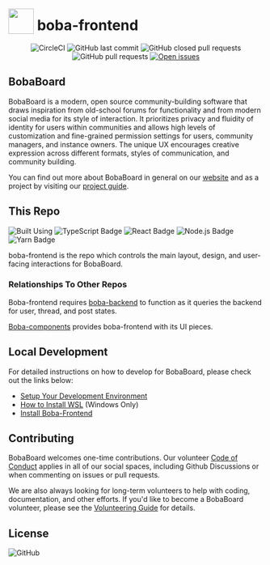 # <img src="https://i.imgur.com/8kcsRh6.png" width="50px" valign="bottom"/> boba-frontend

<center>

![CircleCI](https://img.shields.io/circleci/build/github/BobaBoard/boba-frontend?style=for-the-badge&logo=CircleCI)
![GitHub last commit](https://custom-icon-badges.demolab.com/github/last-commit/BobaBoard/boba-frontend?style=for-the-badge&color=c6a0f6&logo=git-commit)
![GitHub closed pull requests](https://custom-icon-badges.demolab.com/github/issues-pr-closed/BobaBoard/boba-frontend?style=for-the-badge&color=a6da95&logo=git-pull-request-closed)
![GitHub pull requests](https://custom-icon-badges.demolab.com/github/issues-pr-raw/BobaBoard/boba-frontend?style=for-the-badge&color=f0c6c6&logo=git-pull-request)
[![Open issues](https://custom-icon-badges.demolab.com/github/issues/BobaBoard/boba-frontend?style=for-the-badge&color=91d7e3&logo=issue-opened)](https://github.com/BobaBoard/boba-frontend/issues?q=is%3Aissue+is%3Aopen+sort%3Aupdated-desc)

</center>

## BobaBoard

BobaBoard is a modern, open source community-building software that draws
inspiration from old-school forums for functionality and from modern social
media for its style of interaction. It prioritizes privacy and fluidity of
identity for users within communities and allows high levels of customization
and fine-grained permission settings for users, community managers, and instance
owners. The unique UX encourages creative expression across different formats,
styles of communication, and community building.

You can find out more about BobaBoard in general on our
[website](https://www.bobaboard.com) and as a project by visiting our
[project guide](https://docs.bobaboard.com/docs/project/intro).

## This Repo

![Built Using](https://img.shields.io/badge/Built%20Using:-222222?style=for-the-badge)
![TypeScript Badge](https://img.shields.io/badge/TypeScript-222222?logo=typescript&logoColor=3178C6&style=for-the-badge)
![React Badge](https://img.shields.io/badge/React-222222?logo=react&logoColor=61DAFB&style=for-the-badge)
![Node.js Badge](https://img.shields.io/badge/Node.js-222222?logo=nodedotjs&logoColor=393&style=for-the-badge)
![Yarn Badge](https://img.shields.io/badge/Yarn-222222?logo=yarn&logoColor=2C8EBB&style=for-the-badge)

boba-frontend is the repo which controls the main layout, design, and user-facing interactions for BobaBoard.

### Relationships To Other Repos

Boba-frontend requires [boba-backend](https://github.com/BobaBoard/boba-backend) to function as it queries the backend for user, thread, and post states.

[Boba-components](https://github.com/BobaBoard/boba-components) provides boba-frontend with its UI pieces. 


## Local Development

For detailed instructions on how to develop for BobaBoard, please check out the links below:

- [Setup Your Development Environment](https://docs.bobaboard.com/docs/development/start-developing/setting-up-dev-env)
- [How to Install WSL](https://docs.bobaboard.com/docs/development/start-developing/wsl) (Windows Only)
- [Install Boba-Frontend](https://docs.bobaboard.com/docs/development/start-developing/boba-frontend)


## Contributing

BobaBoard welcomes one-time contributions. Our volunteer [Code of Conduct](https://docs.bobaboard.com/docs/volunteering/experience/code-of-conduct) applies in all of our social spaces, including Github Discussions or when commenting on issues or pull requests.

We are also always looking for long-term volunteers to help with coding, documentation, and other efforts. If you'd like to become a BobaBoard volunteer, please see the [Volunteering Guide](https://docs.bobaboard.com/docs/volunteering) for details.

## License

![GitHub](https://img.shields.io/github/license/BobaBoard/boba-frontend?style=for-the-badge&color=A41931)
